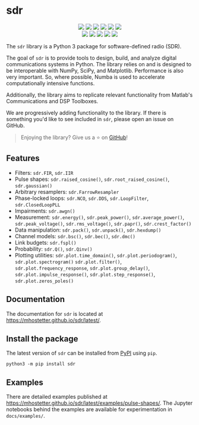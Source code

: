 # sdr

<div align=center>
  <a href="https://pypi.org/project/sdr"><img src="https://img.shields.io/pypi/v/sdr"></a>
  <a href="https://pypi.org/project/sdr"><img src="https://img.shields.io/pypi/pyversions/sdr"></a>
  <a href="https://pypi.org/project/sdr"><img src="https://img.shields.io/pypi/wheel/sdr"></a>
  <a href="https://pypistats.org/packages/sdr"><img src="https://img.shields.io/pypi/dm/sdr"></a>
  <a href="https://pypi.org/project/sdr"><img src="https://img.shields.io/pypi/l/sdr"></a>
  <a href="https://twitter.com/sdr_py"><img src="https://img.shields.io/static/v1?label=follow&message=@sdr_py&color=blue&logo=twitter"></a>
</div>

<div align=center>
  <a href="https://github.com/mhostetter/sdr/actions/workflows/docs.yaml"><img src="https://github.com/mhostetter/sdr/actions/workflows/docs.yaml/badge.svg"></a>
  <a href="https://github.com/mhostetter/sdr/actions/workflows/lint.yaml"><img src="https://github.com/mhostetter/sdr/actions/workflows/lint.yaml/badge.svg"></a>
  <a href="https://github.com/mhostetter/sdr/actions/workflows/build.yaml"><img src="https://github.com/mhostetter/sdr/actions/workflows/build.yaml/badge.svg"></a>
  <a href="https://github.com/mhostetter/sdr/actions/workflows/test.yaml"><img src="https://github.com/mhostetter/sdr/actions/workflows/test.yaml/badge.svg"></a>
  <a href="https://codecov.io/gh/mhostetter/sdr"><img src="https://codecov.io/gh/mhostetter/sdr/branch/master/graph/badge.svg?token=3FJML79ZUK"></a>
</div>

The `sdr` library is a Python 3 package for software-defined radio (SDR).

The goal of `sdr` is to provide tools to design, build, and analyze digital communications systems
in Python. The library relies on and is designed to be interoperable with NumPy, SciPy, and Matplotlib.
Performance is also very important. So, where possible, Numba is used to accelerate computationally intensive
functions.

Additionally, the library aims to replicate relevant functionality from Matlab's Communications and
DSP Toolboxes.

We are progressively adding functionality to the library. If there is something you'd like to see included
in `sdr`, please open an issue on GitHub.

> Enjoying the library? Give us a :star: on [GitHub](https://github.com/mhostetter/sdr)!

## Features

- Filters: `sdr.FIR`, `sdr.IIR`
- Pulse shapes: `sdr.raised_cosine()`, `sdr.root_raised_cosine()`, `sdr.gaussian()`
- Arbitrary resamplers: `sdr.FarrowResampler`
- Phase-locked loops: `sdr.NCO`, `sdr.DDS`, `sdr.LoopFilter`, `sdr.ClosedLoopPLL`
- Impairments: `sdr.awgn()`
- Measurement: `sdr.energy()`, `sdr.peak_power()`, `sdr.average_power()`, `sdr.peak_voltage()`,
  `sdr.rms_voltage()`, `sdr.papr()`, `sdr.crest_factor()`
- Data manipulation: `sdr.pack()`, `sdr.unpack()`, `sdr.hexdump()`
- Channel models: `sdr.bsc()`, `sdr.bec()`, `sdr.dmc()`
- Link budgets: `sdr.fspl()`
- Probability: `sdr.Q()`, `sdr.Qinv()`
- Plotting utilities: `sdr.plot.time_domain()`, `sdr.plot.periodogram()`, `sdr.plot.spectrogram()`
  `sdr.plot.filter()`, `sdr.plot.frequency_response`, `sdr.plot.group_delay()`,
  `sdr.plot.impulse_response()`, `sdr.plot.step_response()`, `sdr.plot.zeros_poles()`

## Documentation

The documentation for `sdr` is located at <https://mhostetter.github.io/sdr/latest/>.

## Install the package

The latest version of `sdr` can be installed from [PyPI](https://pypi.org/project/sdr/) using `pip`.

```console
python3 -m pip install sdr
```

## Examples

There are detailed examples published at <https://mhostetter.github.io/sdr/latest/examples/pulse-shapes/>.
The Jupyter notebooks behind the examples are available for experimentation in `docs/examples/`.
